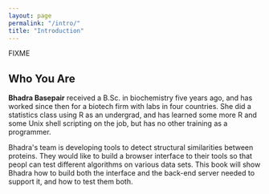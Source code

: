 ```yaml
---
layout: page
permalink: "/intro/"
title: "Introduction"
---
```


FIXME

## Who You Are

**Bhadra Basepair** received a B.Sc. in biochemistry five years ago,
and has worked since then for a biotech firm with labs in four countries.
She did a statistics class using R as an undergrad,
and has learned some more R and some Unix shell scripting on the job,
but has no other training as a programmer.

Bhadra's team is developing tools
to detect structural similarities between proteins.
They would like to build a browser interface to their tools
so that peopl can test different algorithms on various data sets.
This book will show Bhadra how to build both the interface
and the back-end server needed to support it,
and how to test them both.
